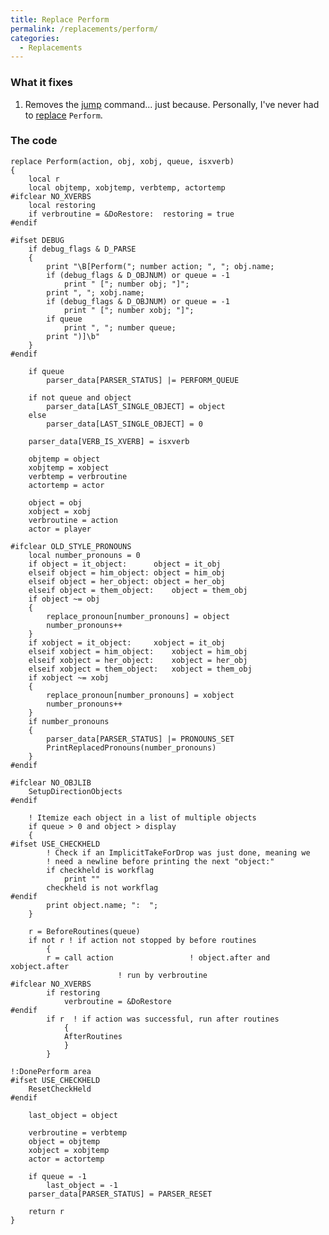 ```yaml
---
title: Replace Perform
permalink: /replacements/perform/
categories: 
  - Replacements
---
```


### What it fixes

1.  Removes the [jump](jump) command... just because.
    Personally, I've never had to [replace](replace)
    `Perform`.

### The code

    replace Perform(action, obj, xobj, queue, isxverb)
    {
        local r
        local objtemp, xobjtemp, verbtemp, actortemp
    #ifclear NO_XVERBS
        local restoring
        if verbroutine = &DoRestore:  restoring = true
    #endif

    #ifset DEBUG
        if debug_flags & D_PARSE
        {
            print "\B[Perform("; number action; ", "; obj.name;
            if (debug_flags & D_OBJNUM) or queue = -1
                print " ["; number obj; "]";
            print ", "; xobj.name;
            if (debug_flags & D_OBJNUM) or queue = -1
                print " ["; number xobj; "]";
            if queue
                print ", "; number queue;
            print ")]\b"
        }
    #endif

        if queue
            parser_data[PARSER_STATUS] |= PERFORM_QUEUE

        if not queue and object
            parser_data[LAST_SINGLE_OBJECT] = object
        else
            parser_data[LAST_SINGLE_OBJECT] = 0

        parser_data[VERB_IS_XVERB] = isxverb

        objtemp = object
        xobjtemp = xobject
        verbtemp = verbroutine
        actortemp = actor

        object = obj
        xobject = xobj
        verbroutine = action
        actor = player

    #ifclear OLD_STYLE_PRONOUNS
        local number_pronouns = 0
        if object = it_object:      object = it_obj
        elseif object = him_object: object = him_obj
        elseif object = her_object: object = her_obj
        elseif object = them_object:    object = them_obj
        if object ~= obj
        {
            replace_pronoun[number_pronouns] = object
            number_pronouns++
        }
        if xobject = it_object:     xobject = it_obj
        elseif xobject = him_object:    xobject = him_obj
        elseif xobject = her_object:    xobject = her_obj
        elseif xobject = them_object:   xobject = them_obj
        if xobject ~= xobj
        {
            replace_pronoun[number_pronouns] = xobject
            number_pronouns++
        }
        if number_pronouns
        {
            parser_data[PARSER_STATUS] |= PRONOUNS_SET
            PrintReplacedPronouns(number_pronouns)
        }
    #endif

    #ifclear NO_OBJLIB
        SetupDirectionObjects
    #endif

        ! Itemize each object in a list of multiple objects
        if queue > 0 and object > display
        {
    #ifset USE_CHECKHELD
            ! Check if an ImplicitTakeForDrop was just done, meaning we
            ! need a newline before printing the next "object:"
            if checkheld is workflag
                print ""
            checkheld is not workflag
    #endif
            print object.name; ":  ";
        }

        r = BeforeRoutines(queue)
        if not r ! if action not stopped by before routines
            {
            r = call action                 ! object.after and xobject.after
                            ! run by verbroutine
    #ifclear NO_XVERBS
            if restoring
                verbroutine = &DoRestore
    #endif
            if r  ! if action was successful, run after routines
                {
                AfterRoutines
                }
            }

    !:DonePerform area
    #ifset USE_CHECKHELD
        ResetCheckHeld
    #endif

        last_object = object

        verbroutine = verbtemp
        object = objtemp
        xobject = xobjtemp
        actor = actortemp

        if queue = -1
            last_object = -1
        parser_data[PARSER_STATUS] = PARSER_RESET

        return r
    }
